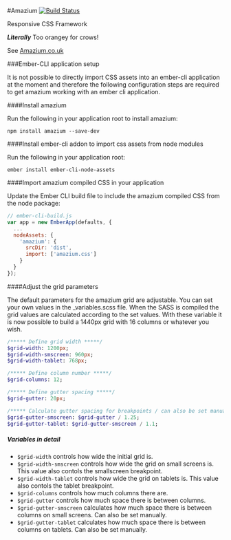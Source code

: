 #Amazium [![Build Status](https://travis-ci.org/OwlyStuff/amazium.svg?branch=master)](https://travis-ci.org/OwlyStuff/amazium)

Responsive CSS Framework

__*Literally*__ Too orangey for crows!

See [Amazium.co.uk](http://www.amazium.co.uk)


###Ember-CLI application setup

It is not possible to directly import CSS assets into an ember-cli application at the moment and therefore the following configuration steps are required to get amazium working with an ember cli application.

####Install amazium

Run the following in your application root to install amazium:

```
npm install amazium --save-dev
```

####Install ember-cli addon to import css assets from node modules

Run the following in your application root:

```
ember install ember-cli-node-assets
```

####Import amazium compiled CSS in your application

Update the Ember CLI build file to include the amazium compiled CSS from the node package:

```javascript
// ember-cli-build.js
var app = new EmberApp(defaults, {
  ...
  nodeAssets: {
    'amazium': {
      srcDir: 'dist',
      import: ['amazium.css']
    }
  }
});
```

####Adjust the grid parameters

The default parameters for the amazium grid are adjustable. You can set your own values in the _variables.scss file. When the SASS is compiled the grid values are calculated according to the set values. With these variable it is now possible to build a 1440px grid with 16 columns or whatever you wish.

```sass
/***** Define grid width *****/
$grid-width: 1200px;
$grid-width-smscreen: 960px;
$grid-width-tablet: 768px;

/***** Define column number *****/
$grid-columns: 12;

/***** Define gutter spacing *****/
$grid-gutter: 20px;

/***** Calculate gutter spacing for breakpoints / can also be set manually *****/
$grid-gutter-smscreen: $grid-gutter / 1.25;
$grid-gutter-tablet: $grid-gutter-smscreen / 1.1;
```

##### Variables in detail

* `$grid-width` controls how wide the initial grid is.
* `$grid-width-smscreen` controls how wide the grid on small screens is. This value also contols the smallscreen breakpoint.
* `$grid-width-tablet` controls how wide the grid on tablets is. This value also contols the tablet breakpoint.
* `$grid-columns` controls how much columns there are.
* `$grid-gutter` controls how much space there is between columns.
* `$grid-gutter-smscreen` calculates how much space there is between columns on small screens. Can also be set manually.
* `$grid-gutter-tablet` calculates how much space there is between columns on tablets. Can also be set manually.